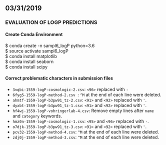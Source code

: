 ## 03/31/2019

### EVALUATION OF LOGP PREDICTIONS

#### Create Conda Environment

$ conda create -n sampl6_logP python=3.6  
$ source activate sampl6_logP  
$ conda install matplotlib  
$ conda install seaborn  
$ conda install scipy


#### Correct problematic characters in submission files

- `3vqbi-1559-logP-cosmologic-2.csv`: `<96>` replaced with `-`
- `6fyg5-1559-logP-method-2.csv `: `^M` at the end of each line were deleted.
- `ahmtf-1559-logP-b3pw91_tz-2.csv`: `<91>` and `<92>` replaced with `'`.  
- `dyxbt-1559-logP-b3pw91_tz-1.csv`: `<91>` and `<92>` replaced with `'`.  
- `hf4wj-1559-logP-vohringerlab-4.csv`: Remove empty lines after `name` and `category` keywords.
- `hmz0n-1559-logP-cosmologic-1.csv`: `<95>` and `<96>` replaced with `-`.
- `o7djk-1559-logP-b3pw91_tz-3.csv`: `<91>` and `<92>` replaced with `'`.
- `pcv32-1559-logP-method-4.csv`: `^M` at the end of each line were deleted.
- `zdj0j-1559-logP-method-3.csv`: `^M` at the end of each line were deleted.
